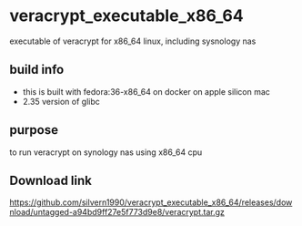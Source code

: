 # veracrypt_executable_x86_64
executable of veracrypt for x86_64 linux, including sysnology nas


## build info 


- this is built with fedora:36-x86_64 on docker on apple silicon mac
- 2.35 version of glibc

## purpose 

to run veracrypt on synology nas using x86_64 cpu


## Download link
https://github.com/silvern1990/veracrypt_executable_x86_64/releases/download/untagged-a94bd9ff27e5f773d9e8/veracrypt.tar.gz
